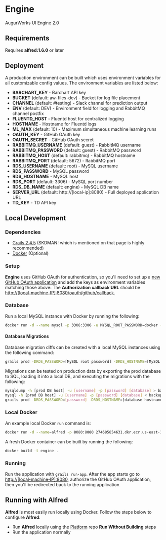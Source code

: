 # Engine
AugurWorks UI Engine 2.0

## Requirements
Requires **alfred:1.6.0** or later

## Deployment
A production environment can be built which uses environment variables for all customizable config values. The environment variables are listed below:

- **BARCHART_KEY** - Barchart API key
- **BUCKET** (default: aw-files-dev) - Bucket for log file placement
- **CHANNEL** (default: #testing) - Slack channel for prediction output
- **ENV** (default: DEV) - Environment field for logging and RabbitMQ channel postfix
- **FLUENTD_HOST** - Fluentd host for centralized logging
- **HOSTNAME** - Hostname for Fluentd logs
- **ML_MAX** (default: 10) - Maximum simultaneous machine learning runs
- **OAUTH_KEY** - GitHub OAuth key
- **OAUTH_SECRET** - GitHub OAuth secret
- **RABBITMQ_USERNAME** (default: guest) - RabbitMQ username
- **RABBITMQ_PASSWORD** (default: guest) - RabbitMQ password
- **RABBITMQ_HOST** (default: rabbitmq) - RabbitMQ hostname
- **RABBITMQ_PORT** (default: 5672) - RabbitMQ port
- **RDS_USERNAME** (default: root) - MySQL username
- **RDS_PASSWORD** - MySQL password
- **RDS_HOSTNAME** - MySQL host
- **RDS_PORT** (default: 3306) - MySQL port number
- **RDS_DB_NAME** (default: engine) - MySQL DB name
- **SERVER_URL** (default: http://[local-ip]:8080) - Full deployed application URL
- **TD_KEY** - TD API key

## Local Development
### Dependencies
- [Grails 2.4.5](https://grails.org/download.html) (SKDMAN! which is mentioned on that page is highly recommended)
- [Docker](https://docs.docker.com/engine/installation/) (Optional)

### Setup
**Engine** uses GitHub OAuth for authentication, so you'll need to set up a [new GitHub OAuth application](https://github.com/settings/applications/new) and add the keys as environment variables matching those above. The **Authorization callback URL** should be [http://[local-machine-IP]:8080/oauth/github/callback](http://[local-machine-IP]:8080/oauth/github/callback).

### Database
Run a local MySQL instance with Docker by running the following:
```bash
docker run -d --name mysql -p 3306:3306 -e MYSQL_ROOT_PASSWORD=docker -e MYSQL_DATABASE=engine mysql
```

#### Database Migrations
Database migration diffs can be created with a local MySQL instances using the following command:
```bash
grails prod -DRDS_PASSWORD=[MySQL root password] -DRDS_HOSTNAME=[MySQL host ip] dbm-gorm-diff --add [filename].groovy
```

Migrations can be tested on production data by exporting the prod database to SQL, loading it into a local DB, and executing the migrations with the following:
```bash
mysqldump -h [prod DB host] -u [username] -p [password] [database] > backup.sql
mysql -h [prod DB host] -u [username] -p [password] [database] < backup.sql
grails prod -DRDS_PASSWORD=[password] -DRDS_HOSTNAME=[database hostname] dbm-changelog-sync
```

### Local Docker
An example local Docker `run` command is:
```bash
docker run -d --name=alfred -p 8080:8080 274685854631.dkr.ecr.us-east-1.amazonaws.com/alfred:latest
```

A fresh Docker container can be built by running the following:
```bash
docker build -t engine .
```

### Running
Run the application with `grails run-app`. After the app starts go to [http://[local-machine-IP]:8080](http://[local-machine-IP]:8080), authorize the GitHub OAuth application, then you'll be redirected back to the running application.

## Running with Alfred
**Alfred** is most easily run locally using Docker. Follow the steps below to configure **Alfred**:
- Run **Alfred** locally using the [Platform](https://github.com/AugurWorks/Platform) repo **Run Without Building** steps
- Run the application normally
